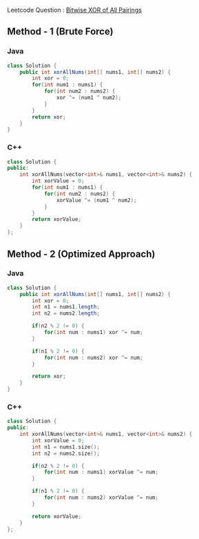 Leetcode Question : [Bitwise XOR of All Pairings](https://leetcode.com/problems/bitwise-xor-of-all-pairings/)

## Method - 1 (Brute Force)

### Java
```java
class Solution {
    public int xorAllNums(int[] nums1, int[] nums2) {
        int xor = 0;
        for(int num1 : nums1) {
            for(int num2 : nums2) {
                xor ^= (num1 ^ num2);
            }
        }
        return xor;
    }
}
```

### C++
```cpp
class Solution {
public:
    int xorAllNums(vector<int>& nums1, vector<int>& nums2) {
        int xorValue = 0;
        for(int num1 : nums1) {
            for(int num2 : nums2) {
                xorValue ^= (num1 ^ num2);
            }
        }
        return xorValue;
    }
};
```

## Method - 2 (Optimized Approach)

### Java
```java
class Solution {
    public int xorAllNums(int[] nums1, int[] nums2) {
        int xor = 0;
        int n1 = nums1.length;
        int n2 = nums2.length;

        if(n2 % 2 != 0) {
            for(int num : nums1) xor ^= num;
        }

        if(n1 % 2 != 0) {
            for(int num : nums2) xor ^= num;
        }

        return xor;
    }
}
```

### C++
```cpp
class Solution {
public:
    int xorAllNums(vector<int>& nums1, vector<int>& nums2) {
        int xorValue = 0;
        int n1 = nums1.size();
        int n2 = nums2.size();

        if(n2 % 2 != 0) {
            for(int num : nums1) xorValue ^= num;
        }

        if(n1 % 2 != 0) {
            for(int num : nums2) xorValue ^= num;
        }

        return xorValue;
    }
};
```
